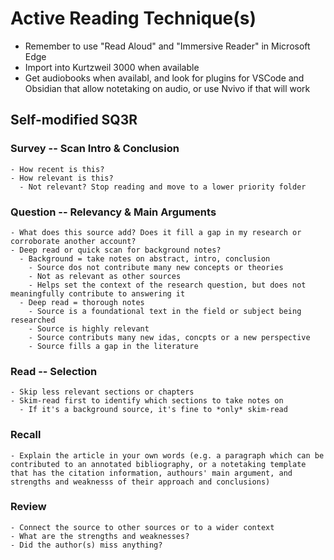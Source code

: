 # Active Reading Technique(s)

- Remember to use "Read Aloud" and "Immersive Reader" in Microsoft Edge
- Import into Kurtzweil 3000 when available
- Get audiobooks when availabl, and look for plugins for VSCode and Obsidian that allow notetaking on audio, or use Nvivo if that will work

## Self-modified SQ3R

### Survey -- Scan Intro & Conclusion

    - How recent is this?
    - How relevant is this?
      - Not relevant? Stop reading and move to a lower priority folder

### Question -- Relevancy & Main Arguments

    - What does this source add? Does it fill a gap in my research or corroborate another account?
    - Deep read or quick scan for background notes?
      - Background = take notes on abstract, intro, conclusion
        - Source dos not contribute many new concepts or theories
        - Not as relevant as other sources
        - Helps set the context of the research question, but does not meaningfully contribute to answering it
      - Deep read = thorough notes
        - Source is a foundational text in the field or subject being researched
        - Source is highly relevant
        - Source contributs many new idas, concpts or a new perspective
        - Source fills a gap in the literature

### Read -- Selection

    - Skip less relevant sections or chapters
    - Skim-read first to identify which sections to take notes on
      - If it's a background source, it's fine to *only* skim-read

### Recall

    - Explain the article in your own words (e.g. a paragraph which can be contributed to an annotated bibliography, or a notetaking template that has the citation information, authours' main argument, and strengths and weaknesss of their approach and conclusions)

### Review

    - Connect the source to other sources or to a wider context
    - What are the strengths and weaknesses?
    - Did the author(s) miss anything?
